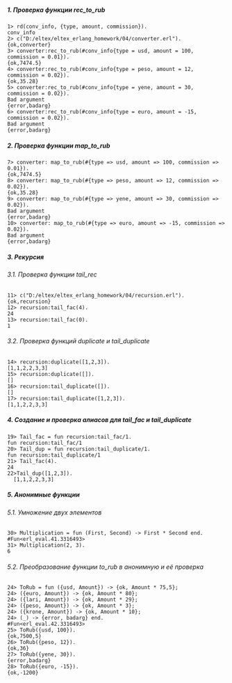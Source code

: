 ##### 1. Проверка функции rec_to_rub
```
1> rd(conv_info, {type, amount, commission}).
conv_info
2> c("D:/eltex/eltex_erlang_homework/04/converter.erl").
{ok,converter}
3> converter:rec_to_rub(#conv_info{type = usd, amount = 100, commission = 0.01}).
{ok,7474.5}
4> converter:rec_to_rub(#conv_info{type = peso, amount = 12, commission = 0.02}).
{ok,35.28}
5> converter:rec_to_rub(#conv_info{type = yene, amount = 30, commission = 0.02}).
Bad argument
{error,badarg}
6> converter:rec_to_rub(#conv_info{type = euro, amount = -15, commission = 0.02}).
Bad argument
{error,badarg}
```
##### 2. Проверка функции map_to_rub
```
7> converter: map_to_rub(#{type => usd, amount => 100, commission => 0.01}).
{ok,7474.5}
8> converter: map_to_rub(#{type => peso, amount => 12, commission => 0.02}).
{ok,35.28}
9> converter: map_to_rub(#{type => yene, amount => 30, commission => 0.02}).
Bad argument
{error,badarg}
10> converter: map_to_rub(#{type => euro, amount => -15, commission => 0.02}).
Bad argument
{error,badarg}
```
##### 3. Рекурсия
###### 3.1. Проверка функции tail_rec
```
11> c("D:/eltex/eltex_erlang_homework/04/recursion.erl").                          
{ok,recursion}
12> recursion:tail_fac(4).
24
13> recursion:tail_fac(0).
1
```
###### 3.2. Проверка функций duplicate и tail_duplicate
```
14> recursion:duplicate([1,2,3]).
[1,1,2,2,3,3]
15> recursion:duplicate([]).     
[]
16> recursion:tail_duplicate([]).
[]
17> recursion:tail_duplicate([1,2,3]).
[1,1,2,2,3,3]
```
##### 4. Создание и проверка алиасов для  tail_fac и tail_duplicate
```
19> Tail_fac = fun recursion:tail_fac/1.
fun recursion:tail_fac/1
20> Tail_dup = fun recursion:tail_duplicate/1.
fun recursion:tail_duplicate/1
21> Tail_fac(4).
24
22>Tail_dup([1,2,3]).      
  [1,1,2,2,3,3]
```
##### 5. Анонимные функции
###### 5.1. Умножение двух элементов
```
30> Multiplication = fun (First, Second) -> First * Second end.
#Fun<erl_eval.41.3316493>
31> Multiplication(2, 3).                                      
6
```
###### 5.2. Преобразование функции to_rub в анонимную и её проверка
```
24> ToRub = fun ({usd, Amount}) -> {ok, Amount * 75,5};
24> ({euro, Amount}) -> {ok, Amount * 80};
24> ({lari, Amount}) -> {ok, Amount * 29};
24> ({peso, Amount}) -> {ok, Amount * 3};
24> ({krone, Amount}) -> {ok, Amount * 10};
24> (_) -> {error, badarg} end.
#Fun<erl_eval.42.3316493>
25> ToRub({usd, 100}).
{ok,7500,5}
26> ToRub({peso, 12}).
{ok,36}
27> ToRub({yene, 30}).
{error,badarg}
28> ToRub({euro, -15}).
{ok,-1200}
```